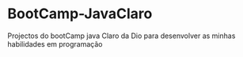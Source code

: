 # BootCamp-JavaClaro
Projectos do bootCamp java Claro da Dio para desenvolver as minhas habilidades em programação
